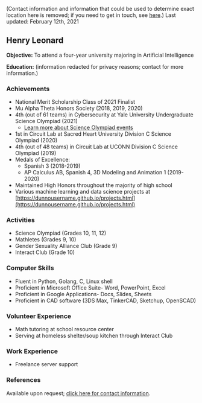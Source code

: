 (Contact information and information that could be used to determine exact location here is removed; if you need to get in touch, see [here](contact.md).)
Last updated: February 12th, 2021

## Henry Leonard

**Objective:** To attend a four-year university majoring in Artificial Intelligence

**Education:** (information redacted for privacy reasons; contact for more information.)

### Achievements
- National Merit Scholarship Class of 2021 Finalist
- Mu Alpha Theta Honors Society (2018, 2019, 2020)
- 4th (out of 61 teams) in Cybersecurity at Yale University Undergraduate Science Olympiad (2021)
  - [Learn more about Science Olympiad events](scioly.md)
- 1st in Circuit Lab at Sacred Heart University Division C Science Olympiad (2020)
- 4th (out of 48 teams) in Circuit Lab at UCONN Division C Science Olympiad (2019)
- Medals of Excellence:
  - Spanish 3 (2018-2019)
  - AP Calculus AB, Spanish 4, 3D Modeling and Animation 1 (2019-2020)
- Maintained High Honors throughout the majority of high school
- Various machine learning and data science projects at [https://dunnousername.github.io/projects.html](https://dunnousername.github.io/projects.html)

### Activities
- Science Olympiad (Grades 10, 11, 12)
- Mathletes (Grades 9, 10)
- Gender Sexuality Alliance Club (Grade 9)
- Interact Club (Grade 10)

### Computer Skills
- Fluent in Python, Golang, C, Linux shell
- Proficient in Microsoft Office Suite- Word, PowerPoint, Excel
- Proficient in Google Applications- Docs, Slides, Sheets
- Proficient in CAD software (3DS Max, TinkerCAD, Sketchup, OpenSCAD)

### Volunteer Experience
- Math tutoring at school resource center
- Serving at homeless shelter/soup kitchen through Interact Club

### Work Experience
- Freelance server support

### References
Available upon request; [click here for contact information](contact.md).